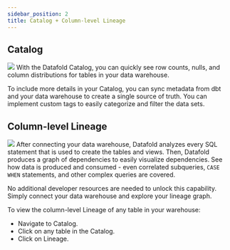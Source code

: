 ```yaml
---
sidebar_position: 2
title: Catalog + Column-level Lineage
---
```

## Catalog
![](../../static/img/catalog_landing.png)
With the Datafold Catalog, you can quickly see row counts, nulls, and column distributions for tables in your data warehouse.

To include more details in your Catalog, you can sync metadata from dbt and your data warehouse to create a single source of truth. You can implement custom tags to easily categorize and filter the data sets. 

## Column-level Lineage

![](../../static/img/lineage_detail.png)
After connecting your data warehouse, Datafold analyzes every SQL statement that is used to create the tables and views. Then, Datafold produces a graph of dependencies to easily visualize dependencies. See how data is produced and consumed - even correlated subqueries, `CASE WHEN` statements, and other complex queries are covered.

No additional developer resources are needed to unlock this capability. Simply connect your data warehouse and explore your lineage graph. 

To view the column-level Lineage of any table in your warehouse:

* Navigate to Catalog.
* Click on any table in the Catalog.
* Click on Lineage.
